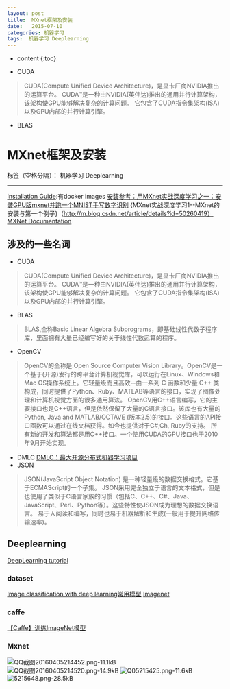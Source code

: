 ```yaml
---
layout: post
title:  MXnet框架及安装
date:   2015-07-10
categories: 机器学习
tags:  机器学习 Deeplearning
---
```


* content
{:toc}


 - CUDA
>CUDA(Compute Unified Device Architecture)，是显卡厂商NVIDIA推出的运算平台。 CUDA™是一种由NVIDIA(英伟达)推出的通用并行计算架构，该架构使GPU能够解决复杂的计算问题。 它包含了CUDA指令集架构(ISA)以及GPU内部的并行计算引擎。 
 - BLAS





# MXnet框架及安装

标签（空格分隔）： 机器学习 Deeplearning

---
[Installation Guide](http://mxnt.ml/en/latest/build.html#docker-images):有docker images
[安装参考：用MXnet实战深度学习之一：安装GPU版mxnet并跑一个MNIST手写数字识别](http://www.open-open.com/lib/view/open1448030000650.html)
{MXnet实战深度学习1--MXnet的安装与第一个例子}（http://m.blog.csdn.net/article/details?id=50260419）
[MXNet Documentation](http://mxnet.readthedocs.org/en/latest/#mxnet-documentation)
## 涉及的一些名词

 - CUDA
>CUDA(Compute Unified Device Architecture)，是显卡厂商NVIDIA推出的运算平台。 CUDA™是一种由NVIDIA(英伟达)推出的通用并行计算架构，该架构使GPU能够解决复杂的计算问题。 它包含了CUDA指令集架构(ISA)以及GPU内部的并行计算引擎。 
 - BLAS
>BLAS,全称Basic Linear Algebra Subprograms，即基础线性代数子程序库，里面拥有大量已经编写好的关于线性代数运算的程序。


 - OpenCV
>OpenCV的全称是:Open Source Computer Vision Library。OpenCV是一个基于(开源)发行的跨平台计算机视觉库，可以运行在Linux、Windows和Mac OS操作系统上。它轻量级而且高效--由一系列 C 函数和少量 C++ 类构成，同时提供了Python、Ruby、MATLAB等语言的接口，实现了图像处理和计算机视觉方面的很多通用算法。
   OpenCV用C++语言编写，它的主要接口也是C++语言，但是依然保留了大量的C语言接口。该库也有大量的Python, Java and MATLAB/OCTAVE (版本2.5)的接口。这些语言的API接口函数可以通过在线文档获得。如今也提供对于C#,Ch, Ruby的支持。
所有新的开发和算法都是用C++接口。一个使用CUDA的GPU接口也于2010年9月开始实现。


 - DMLC
[DMLC：最大开源分布式机器学习项目](http://www.infoq.com/cn/news/2015/06/DMLC-github?utm_source=tuicool)
 - JSON
>JSON(JavaScript Object Notation) 是一种轻量级的数据交换格式。它基于ECMAScript的一个子集。 JSON采用完全独立于语言的文本格式，但是也使用了类似于C语言家族的习惯（包括C、C++、C#、Java、JavaScript、Perl、Python等）。这些特性使JSON成为理想的数据交换语言。 易于人阅读和编写，同时也易于机器解析和生成(一般用于提升网络传输速率)。

## Deeplearning
[DeepLearning tutorial](http://www.cs.nyu.edu/~yann/talks/lecun-ranzato-icml2013.pdf)

### dataset
[Image classification with deep learning常用模型](http://www.68idc.cn/help/buildlang/ask/20150107162262.html)
[Imagenet](http://www.image-net.org/)
### caffe
[【Caffe】训练ImageNet模型](http://blog.csdn.net/pirage/article/details/17553549)
### Mxnet
![QQ截图20160405214452.png-11.1kB][1]
![QQ截图20160405214520.png-14.9kB][2]
![Q05215425.png-11.6kB][3]
![5215648.png-28.5kB][4]


  [1]: http://static.zybuluo.com/maorongrong/g7qjtxs44nvj64nej7yx448w/QQ%E6%88%AA%E5%9B%BE20160405214452.png
  [2]: http://static.zybuluo.com/maorongrong/px8ig37bpgijoksm0p4s0rw7/QQ%E6%88%AA%E5%9B%BE20160405214520.png
  [3]: http://static.zybuluo.com/maorongrong/ysf8plxneu6842j11llyn5hw/Q05215425.png
  [4]: http://static.zybuluo.com/maorongrong/3ec12lb345i7krket7y6f35p/5215648.png